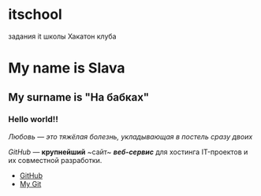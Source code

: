 # itschool
задания it школы Хакатон клуба

# My name is Slava
## My surname is "На бабках"
### Hello world!!

*Любовь — это тяжёлая болезнь, укладывающая в постель сразу двоих*

*GitHub* — **крупнейший** ~сайт~ ***веб-сервис*** для хостинга IT-проектов и их совместной разработки. 

* [GitHub](https://github.com)
* [My Git](https://github.com/slavadragon1)
